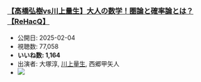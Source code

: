 ### [【高橋弘樹vs川上量生】大人の数学！圏論と確率論とは？【ReHacQ】](https://www.youtube.com/watch?v=_08q5PUnRmU)
-   公開日: 2025-02-04
-   視聴数: 77,058
-   **いいね数: 1,164**
-   出演者: 大塚淳, [川上量生](/rehacq_fan/people/川上量生 "wikilink"), 西郷甲矢人
- [![](https://img.youtube.com/vi/_08q5PUnRmU/hqdefault.jpg)](https://www.youtube.com/watch?v=_08q5PUnRmU)

